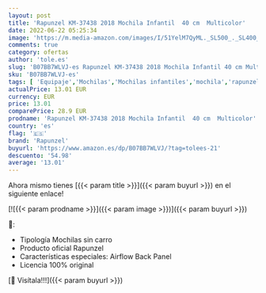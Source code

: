```yaml
---
layout: post
title: 'Rapunzel KM-37438 2018 Mochila Infantil  40 cm  Multicolor'
date: 2022-06-22 05:25:34
image: 'https://m.media-amazon.com/images/I/51YelM7QyML._SL500_._SL400_.jpg'
comments: true
category: ofertas
author: 'tole.es'
slug: 'B07BB7WLVJ-es Rapunzel KM-37438 2018 Mochila Infantil 40 cm Multicolor'
sku: 'B07BB7WLVJ-es'
tags: [ 'Equipaje','Mochilas','Mochilas infantiles','mochila','rapunzel','🇪🇸', ]
actualPrice: 13.01 EUR
currency: EUR
price: 13.01
comparePrice: 28.9 EUR
prodname: 'Rapunzel KM-37438 2018 Mochila Infantil  40 cm  Multicolor'
country: 'es'
flag: '🇪🇸'
brand: 'Rapunzel'
buyurl: 'https://www.amazon.es/dp/B07BB7WLVJ/?tag=tolees-21'
descuento: '54.98'
average: '13.01'
---
```


Ahora mismo tienes [{{< param title >}}]({{< param buyurl >}}) en el siguiente enlace!

[![{{< param prodname >}}]({{< param image >}})]({{< param buyurl >}})

🔎:

- Tipología Mochilas sin carro
- Producto oficial Rapunzel
- Características especiales: Airflow Back Panel
- Licencia 100% original

[🛒 Visítala!!!]({{< param buyurl >}})
